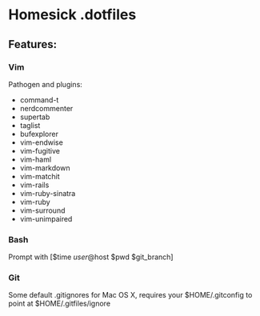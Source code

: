 # Homesick .dotfiles

## Features:

### Vim

Pathogen and plugins:

* command-t
* nerdcommenter
* supertab
* taglist
* bufexplorer
* vim-endwise
* vim-fugitive
* vim-haml
* vim-markdown
* vim-matchit
* vim-rails
* vim-ruby-sinatra
* vim-ruby
* vim-surround
* vim-unimpaired

### Bash

Prompt with [$time $user@$host $pwd $git_branch]

### Git

Some default .gitignores for Mac OS X, requires your $HOME/.gitconfig to point at $HOME/.gitfiles/ignore
